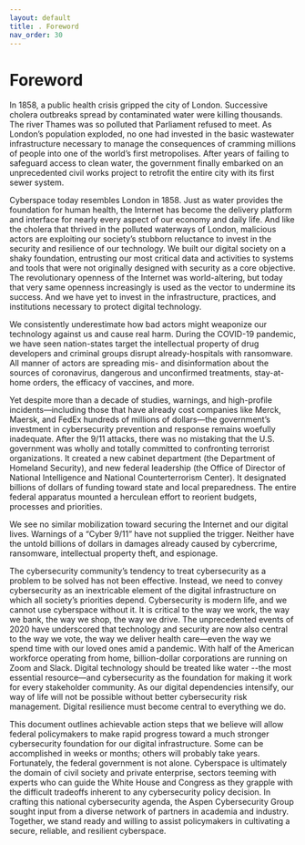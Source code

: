 ```yaml
---
layout: default
title: . Foreword 
nav_order: 30
---
```


# Foreword 

In 1858, a public health crisis gripped the city of London. Successive cholera outbreaks spread by contaminated water were killing thousands. The river Thames was so polluted that Parliament refused to meet. As London’s population exploded, no one had invested in the basic wastewater infrastructure necessary to manage the consequences of cramming millions of people into one of the world’s first metropolises. After years of failing to safeguard access to clean water, the government finally embarked on an unprecedented civil works project to retrofit the entire city with its first sewer system.  

Cyberspace today resembles London in 1858. Just as water provides the foundation for human health, the Internet has become the delivery platform and interface for nearly every aspect of our economy and daily life. And like the cholera that thrived in the polluted waterways of London, malicious actors are exploiting our society’s stubborn reluctance to invest in the security and resilience of our technology. We built our digital society on a shaky foundation, entrusting our most critical data and activities to systems and tools that were not originally designed with security as a core objective. The revolutionary openness of the Internet was world-altering, but today that very same openness increasingly is used as the vector to undermine its success. And we have yet to invest in the infrastructure, practices, and institutions necessary to protect digital technology. 

We consistently underestimate how bad actors might weaponize our technology against us and cause real harm. During the COVID-19 pandemic, we have seen nation-states target the intellectual property of drug developers and criminal groups disrupt already-hospitals with ransomware. All manner of actors are spreading mis- and disinformation about the sources of coronavirus, dangerous and unconfirmed treatments, stay-at-home orders, the efficacy of vaccines, and more.  

Yet despite more than a decade of studies, warnings, and high-profile incidents—including those that have already cost companies like Merck, Maersk, and FedEx hundreds of millions of dollars—the government’s investment in cybersecurity prevention and response remains woefully inadequate. After the 9/11 attacks, there was no mistaking that the U.S. government was wholly and totally committed to confronting terrorist organizations. It created a new cabinet department (the Department of Homeland Security), and new federal leadership (the Office of Director of National Intelligence and National Counterterrorism Center). It designated billions of dollars of funding toward state and local preparedness. The entire federal apparatus mounted a herculean effort to reorient budgets, processes and priorities.  

We see no similar mobilization toward securing the Internet and our digital lives. Warnings of a “Cyber 9/11” have not supplied the trigger. Neither have the untold billions of dollars in damages already caused by cybercrime, ransomware, intellectual property theft, and espionage.  

The cybersecurity community’s tendency to treat cybersecurity as a problem to be solved has not been effective. Instead, we need to convey cybersecurity as an inextricable element of the digital infrastructure on which all society’s priorities depend. Cybersecurity is modern life, and we cannot use cyberspace without it. It is critical to the way we work, the way we bank, the way we shop, the way we drive. The unprecedented events of 2020 have underscored that technology and security are now also central to the way we vote, the way we deliver health care—even the way we spend time with our loved ones amid a pandemic. With half of the American workforce operating from home, billion-dollar corporations are running on Zoom and Slack. Digital technology should be treated like water --the most essential resource—and cybersecurity as the foundation for making it work for every stakeholder community. As our digital dependencies intensify, our way of life will not be possible without better cybersecurity risk management. Digital resilience must become central to everything we do.  

This document outlines achievable action steps that we believe will allow federal policymakers to make rapid progress toward a much stronger cybersecurity foundation for our digital infrastructure. Some can be accomplished in weeks or months; others will probably take years. Fortunately, the federal government is not alone. Cyberspace is ultimately the domain of civil society and private enterprise, sectors teeming with experts who can guide the White House and Congress as they grapple with the difficult tradeoffs inherent to any cybersecurity policy decision. In crafting this national cybersecurity agenda, the Aspen Cybersecurity Group sought input from a diverse network of partners in academia and industry. Together, we stand ready and willing to assist policymakers in cultivating a secure, reliable, and resilient cyberspace.  


